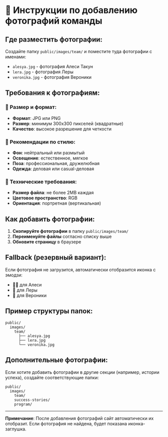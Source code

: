 # 📸 Инструкции по добавлению фотографий команды

## Где разместить фотографии:

Создайте папку `public/images/team/` и поместите туда фотографии с именами:

- `alesya.jpg` - фотография Алеси Такун
- `lera.jpg` - фотография Леры  
- `veronika.jpg` - фотография Вероники

## Требования к фотографиям:

### 📐 Размер и формат:
- **Формат**: JPG или PNG
- **Размер**: минимум 300x300 пикселей (квадратные)
- **Качество**: высокое разрешение для четкости

### 🎨 Рекомендации по стилю:
- **Фон**: нейтральный или размытый
- **Освещение**: естественное, мягкое
- **Поза**: профессиональная, дружелюбная
- **Одежда**: деловая или casual-деловая

### 🔧 Технические требования:
- **Размер файла**: не более 2MB каждая
- **Цветовое пространство**: RGB
- **Ориентация**: портретная (вертикальная)

## Как добавить фотографии:

1. **Скопируйте фотографии** в папку `public/images/team/`
2. **Переименуйте файлы** согласно списку выше
3. **Обновите страницу** в браузере

## Fallback (резервный вариант):

Если фотография не загрузится, автоматически отобразится иконка с эмодзи:
- 👩‍⚕️ для Алеси
- 💬 для Леры  
- 🧠 для Вероники

## Пример структуры папок:

```
public/
  images/
    team/
      ├── alesya.jpg
      ├── lera.jpg
      └── veronika.jpg
```

## Дополнительные фотографии:

Если хотите добавить фотографии в другие секции (например, истории успеха), создайте соответствующие папки:

```
public/
  images/
    team/
    success-stories/
    program/
```

---

**Примечание**: После добавления фотографий сайт автоматически их отобразит. Если фотография не найдена, будет показана иконка-заглушка.
